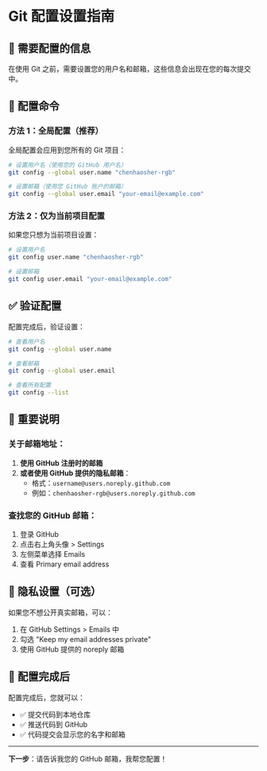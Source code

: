 # Git 配置设置指南

## 🔧 需要配置的信息

在使用 Git 之前，需要设置您的用户名和邮箱，这些信息会出现在您的每次提交中。

## 📝 配置命令

### 方法 1：全局配置（推荐）
全局配置会应用到您所有的 Git 项目：

```bash
# 设置用户名（使用您的 GitHub 用户名）
git config --global user.name "chenhaosher-rgb"

# 设置邮箱（使用您 GitHub 账户的邮箱）
git config --global user.email "your-email@example.com"
```

### 方法 2：仅为当前项目配置
如果您只想为当前项目设置：

```bash
# 设置用户名
git config user.name "chenhaosher-rgb"

# 设置邮箱
git config user.email "your-email@example.com"
```

## ✅ 验证配置

配置完成后，验证设置：

```bash
# 查看用户名
git config --global user.name

# 查看邮箱
git config --global user.email

# 查看所有配置
git config --list
```

## 📌 重要说明

### 关于邮箱地址：
1. **使用 GitHub 注册时的邮箱**
2. **或者使用 GitHub 提供的隐私邮箱**：
   - 格式：`username@users.noreply.github.com`
   - 例如：`chenhaosher-rgb@users.noreply.github.com`

### 查找您的 GitHub 邮箱：
1. 登录 GitHub
2. 点击右上角头像 > Settings
3. 左侧菜单选择 Emails
4. 查看 Primary email address

## 🔐 隐私设置（可选）

如果您不想公开真实邮箱，可以：

1. 在 GitHub Settings > Emails 中
2. 勾选 "Keep my email addresses private"
3. 使用 GitHub 提供的 noreply 邮箱

## 🚀 配置完成后

配置完成后，您就可以：
- ✅ 提交代码到本地仓库
- ✅ 推送代码到 GitHub
- ✅ 代码提交会显示您的名字和邮箱

---

**下一步**：请告诉我您的 GitHub 邮箱，我帮您配置！
